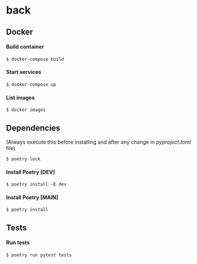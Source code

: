 # back

## Docker

#### Build container

```$ docker-compose build```

#### Start services

```$ docker-compose up```

#### List images

```$ docker images```

## Dependencies

(Always execute this before installing and after any change in *pyproject.toml* file)

```$ poetry lock```

#### Install Poetry [DEV]

```$ poetry install -E dev```

#### Install Poetry [MAIN]

```$ poetry install```

## Tests

#### Run tests

```$ poetry run pytest tests```
